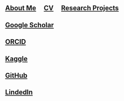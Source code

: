 
## [About Me](./)  &nbsp; &nbsp;  [CV](./parkerholzer.pdf)   &nbsp; &nbsp; [Research Projects](./research.html)

## [Google Scholar](https://scholar.google.com/citations?hl=en&user=RqViEccAAAAJ)

## [ORCID](https://orcid.org/0000-0001-8936-6276)

## [Kaggle](https://www.kaggle.com/parkerholzer)

## [GitHub](https://github.com/parkerholzer)

## [LindedIn](https://www.linkedin.com/in/parker-holzer-417561a1/)

